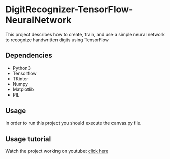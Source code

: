 # DigitRecognizer-TensorFlow-NeuralNetwork
This project describes how to create, train, and use a simple neural network to recognize handwritten digits using TensorFlow

## Dependencies
- Python3
- Tensorflow
- TKinter
- Numpy
- Matplotlib
- PIL

## Usage 
In order to run this project you should execute the canvas.py file.

## Usage tutorial
Watch the project working on youtube: [click here](https://www.youtube.com/watch?v=90OsQ8C-yIM&t=27s)
